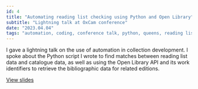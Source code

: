 ```yaml
---
id: 4
title: "Automating reading list checking using Python and Open Library"
subtitle: "Lightning talk at OxCam conference"
date: "2023.04.04"
tags: "automation, coding, conference talk, python, queens, reading lists"
---
```

I gave a lightning talk on the use of automation in collection development. I spoke about the Python script I wrote to
find matches between reading list data and catalogue data, as well as using the Open Library API and its work
identifiers to retrieve the bibliographic data for related editions.

[View slides](https://1drv.ms/p/s!Ap3SREMxlfzagdha0VJ0er5BFRiNKQ?e=rKmh72)


